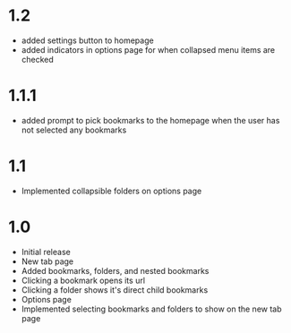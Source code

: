 # 1.2
- added settings button to homepage
- added indicators in options page for when collapsed menu items are checked

# 1.1.1
- added prompt to pick bookmarks to the homepage when the user has not selected any bookmarks 

# 1.1
- Implemented collapsible folders on options page

# 1.0
- Initial release
- New tab page
 - Added bookmarks, folders, and nested bookmarks
 - Clicking a bookmark opens its url
 - Clicking a folder shows it's direct child bookmarks
- Options page
 - Implemented selecting bookmarks and folders to show on the new tab page